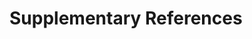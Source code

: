 ﻿---
bibliography: Markdown_info\citations.bib
csl: ieee.csl
---

<!--


cd C:\Users\Koen Martens\Documents\GitHub\Eve
pandoc -V figureTitle="Supplementary figure #" "Supplementary File 2 Materials and Methods.md" ScientificBackground.md README.md DeveloperInstructionsSI.md finalSIHeader.md -o SupplementaryInfo.pdf --bibliography=Markdown_info\citations.bib --csl=ieee.csl --citeproc --pdf-engine=xelatex -V geometry:margin=1in --css=Markdown_info\styles.css --top-level-division=chapter -H header.tex



-->

# Supplementary References


